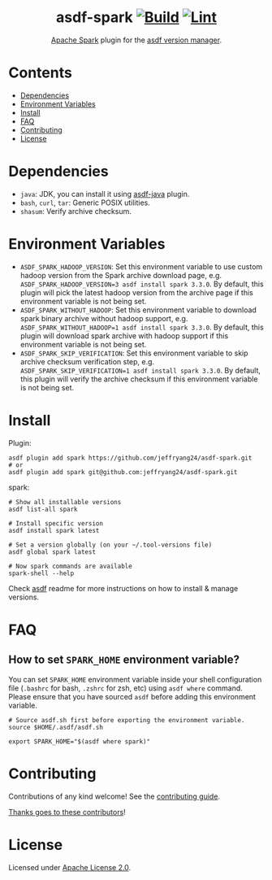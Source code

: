 <div align="center">

# asdf-spark [![Build](https://github.com/jeffryang24/asdf-spark/actions/workflows/build.yml/badge.svg)](https://github.com/jeffryang24/asdf-spark/actions/workflows/build.yml) [![Lint](https://github.com/jeffryang24/asdf-spark/actions/workflows/lint.yml/badge.svg)](https://github.com/jeffryang24/asdf-spark/actions/workflows/lint.yml)

[Apache Spark](https://spark.apache.org/docs/latest/) plugin for the [asdf version manager](https://asdf-vm.com).

</div>

# Contents

- [Dependencies](#dependencies)
- [Environment Variables](#environment-variables)
- [Install](#install)
- [FAQ](#faq)
- [Contributing](#contributing)
- [License](#license)

# Dependencies

- `java`: JDK, you can install it using [asdf-java](https://github.com/halcyon/asdf-java) plugin.
- `bash`, `curl`, `tar`: Generic POSIX utilities.
- `shasum`: Verify archive checksum.

# Environment Variables

- `ASDF_SPARK_HADOOP_VERSION`: Set this environment variable to use custom hadoop version from the Spark archive download page, e.g. `ASDF_SPARK_HADOOP_VERSION=3 asdf install spark 3.3.0`. By default, this plugin will pick the latest hadoop version from the archive page if this environment variable is not being set.
- `ASDF_SPARK_WITHOUT_HADOOP`: Set this environment variable to download spark binary archive without hadoop support, e.g. `ASDF_SPARK_WITHOUT_HADOOP=1 asdf install spark 3.3.0`. By default, this plugin will download spark archive with hadoop support if this environment variable is not being set.
- `ASDF_SPARK_SKIP_VERIFICATION`: Set this environment variable to skip archive checksum verification step, e.g. `ASDF_SPARK_SKIP_VERIFICATION=1 asdf install spark 3.3.0`. By default, this plugin will verify the archive checksum if this environment variable is not being set.

# Install

Plugin:

```shell
asdf plugin add spark https://github.com/jeffryang24/asdf-spark.git
# or
asdf plugin add spark git@github.com:jeffryang24/asdf-spark.git
```

spark:

```shell
# Show all installable versions
asdf list-all spark

# Install specific version
asdf install spark latest

# Set a version globally (on your ~/.tool-versions file)
asdf global spark latest

# Now spark commands are available
spark-shell --help
```

Check [asdf](https://github.com/asdf-vm/asdf) readme for more instructions on how to
install & manage versions.

# FAQ

## How to set `SPARK_HOME` environment variable?

You can set `SPARK_HOME` environment variable inside your shell configuration file (`.bashrc` for bash, `.zshrc` for zsh, etc)
using `asdf where` command. Please ensure that you have sourced `asdf` before adding this environment variable.

```shell
# Source asdf.sh first before exporting the environment variable.
source $HOME/.asdf/asdf.sh

export SPARK_HOME="$(asdf where spark)"
```

# Contributing

Contributions of any kind welcome! See the [contributing guide](contributing.md).

[Thanks goes to these contributors](https://github.com/jeffryang24/asdf-spark/graphs/contributors)!

# License

Licensed under [Apache License 2.0](LICENSE).
